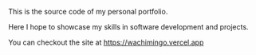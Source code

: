 This is the source code of my personal portfolio.

Here I hope to showcase my skills in software development and projects.

You can checkout the site at https://wachimingo.vercel.app